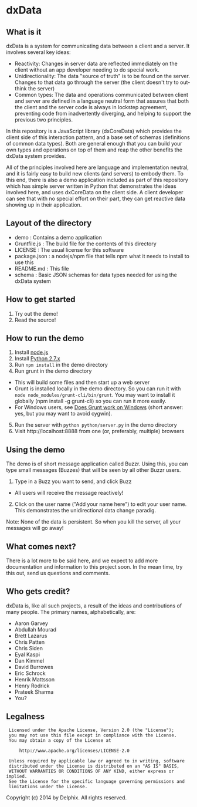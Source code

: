 # dxData
## What is it
dxData is a system for communicating data between a client and a server.  It involves several key ideas:
* Reactivity: Changes in server data are reflected immediately on the client without an app developer needing to do special work.
* Unidirectionality: The data "source of truth" is to be found on the server. Changes to that data go through the server (the client doesn't try to out-think the server)
* Common types: The data and operations communicated between client and server are defined in a language neutral form that assures that both
the client and the server code is always in lockstep agreement, preventing code from inadvertently diverging, and helping to support the previous
two principles.

In this repository is a JavaScript library (dxCoreData) which provides the client side of this interaction pattern, and a base set of schemas (definitions of common data types).
Both are general enough that you can build your own types and operations on top of them and reap the other benefits the dxData system provides.

All of the principles involved here are language and implementation neutral, and it is fairly easy to build new clients (and servers) to embody them.
To this end, there is also a demo application included as part of this repository which has simple server written in Python that demonstrates the ideas
involved here, and uses dxCoreData on the client side.  A client developer can see that with no special effort on their part, they can get reactive data
showing up in their application.

## Layout of the directory
* demo         : Contains a demo application
* Gruntfile.js : The build file for the contents of this directory
* LICENSE      : The usual license for this software
* package.json : a nodejs/npm file that tells npm what it needs to install to use this
* README.md    : This file
* schema       : Basic JSON schemas for data types needed for using the dxData system

## How to get started
1. Try out the demo!
2. Read the source!

## How to run the demo
1. Install [node.js](http://nodejs.org)
2. Install [Python 2.7.x](https://www.python.org/downloads/)
3. Run `npm install` in the demo directory
4. Run grunt in the demo directory
  * This will build some files and then start up a web server
  * Grunt is installed locally in the demo directory. So you can run it with `node node_modules/grunt-cli/bin/grunt`. You may want to install it globally (npm install -g grunt-cli) so you can run it more easily.
  * For Windows users, see [Does Grunt work on Windows](http://gruntjs.com/frequently-asked-questions) (short answer: yes, but you may want to avoid cygwin).
5. Run the server with `python python/server.py` in the demo directory
6. Visit http://localhost:8888 from one (or, preferably, multiple) browsers

## Using the demo
The demo is of short message application called Buzzr.  Using this, you can type small messages (Buzzes) that will be
seen by all other Buzzr users.

1. Type in a Buzz you want to send, and click Buzz
  * All users will receive the message reactively!
2. Click on the user name ("Add your name here") to edit your user name. This demonstrates the unidirectional data change paradig.

Note: None of the data is persistent. So when you kill the server, all your messages will go away!

## What comes next?
There is a lot more to be said here, and we expect to add more documentation and information to this project soon.
In the mean time, try this out, send us questions and comments.

## Who gets credit?
dxData is, like all such projects, a result of the ideas and contributions of many people.  The primary names, alphabetically, are:
* Aaron Garvey
* Abdullah Mourad
* Brett Lazarus
* Chris Patten
* Chris Siden
* Eyal Kaspi
* Dan Kimmel
* David Burrowes
* Eric Schrock
* Henrik Mattsson
* Henry Rodrick
* Prateek Sharma
* You?

## Legalness
```
 Licensed under the Apache License, Version 2.0 (the "License");
 you may not use this file except in compliance with the License.
 You may obtain a copy of the License at

     http://www.apache.org/licenses/LICENSE-2.0

 Unless required by applicable law or agreed to in writing, software
 distributed under the License is distributed on an "AS IS" BASIS,
 WITHOUT WARRANTIES OR CONDITIONS OF ANY KIND, either express or implied.
 See the License for the specific language governing permissions and
 limitations under the License.
```

Copyright (c) 2014 by Delphix. All rights reserved.


